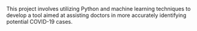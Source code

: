 
This project involves utilizing Python and machine learning techniques to develop a tool aimed at assisting doctors in more accurately identifying potential COVID-19 cases.
